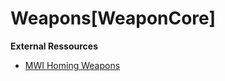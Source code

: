 # Weapons[WeaponCore]
<p><b> External Ressources</b> </p>
<ul>
    <li><a href="https://steamcommunity.com/sharedfiles/filedetails/?id=1919062467">MWI Homing Weapons</a> </li>
</ul>